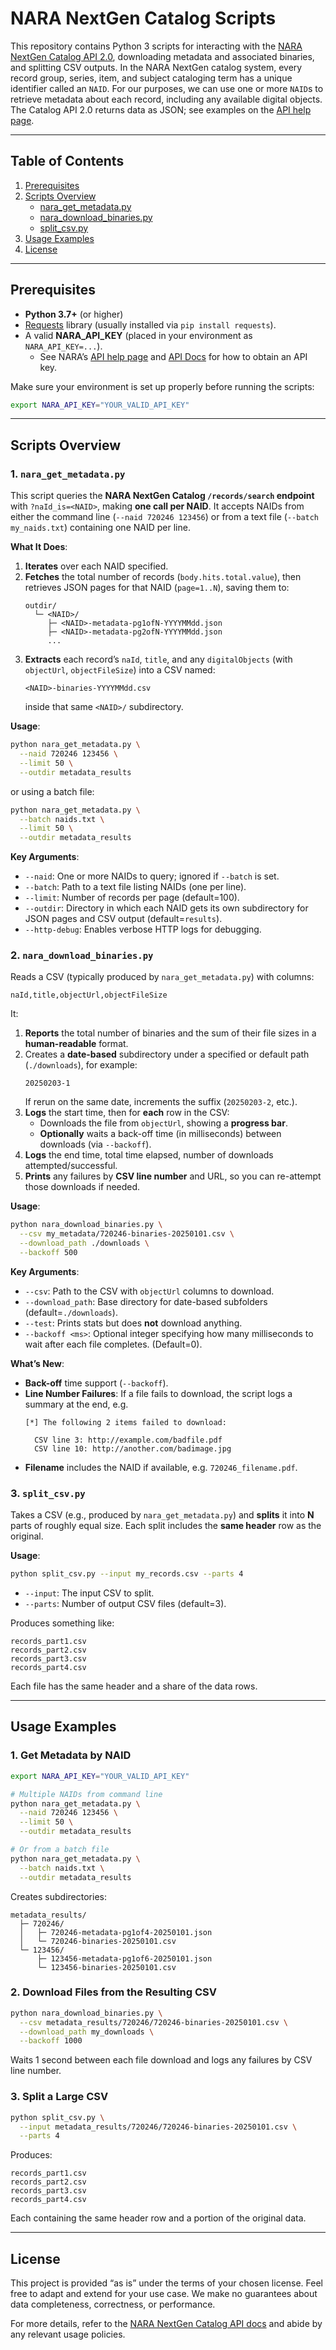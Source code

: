 # NARA NextGen Catalog Scripts

This repository contains Python 3 scripts for interacting with the [NARA NextGen Catalog API 2.0](https://catalog.archives.gov/api/v2/api-docs/), downloading metadata and associated binaries, and splitting CSV outputs. In the NARA NextGen catalog system, every record group, series, item, and subject cataloging term has a unique identifier called an `NAID`. For our purposes, we can use one or more `NAID`s to retrieve metadata about each record, including any available digital objects. The Catalog API 2.0 returns data as JSON; see examples on the [API help page](https://www.archives.gov/research/catalog/help/api).

---

## Table of Contents

1. [Prerequisites](#prerequisites)  
2. [Scripts Overview](#scripts-overview)  
   - [nara_get_metadata.py](#1-nara_get_metadatapy)  
   - [nara_download_binaries.py](#2-nara_download_binariespy)  
   - [split_csv.py](#3-split_csvpy)  
3. [Usage Examples](#usage-examples)  
4. [License](#license)  

---

## Prerequisites

- **Python 3.7+** (or higher)  
- [Requests](https://pypi.org/project/requests/) library (usually installed via `pip install requests`).  
- A valid **NARA_API_KEY** (placed in your environment as `NARA_API_KEY=...`).  
  - See NARA’s [API help page](https://www.archives.gov/research/catalog/help/api) and [API Docs](https://catalog.archives.gov/api/v2/api-docs/) for how to obtain an API key.

Make sure your environment is set up properly before running the scripts:
```bash
export NARA_API_KEY="YOUR_VALID_API_KEY"
```

---

## Scripts Overview

### 1. `nara_get_metadata.py`

This script queries the **NARA NextGen Catalog `/records/search` endpoint** with `?naId_is=<NAID>`, making **one call per NAID**. It accepts NAIDs from either the command line (`--naid 720246 123456`) or from a text file (`--batch my_naids.txt`) containing one NAID per line.  

**What It Does**:

1. **Iterates** over each NAID specified.  
2. **Fetches** the total number of records (`body.hits.total.value`), then retrieves JSON pages for that NAID (`page=1..N`), saving them to:
   ```
   outdir/
     └─ <NAID>/
        ├─ <NAID>-metadata-pg1ofN-YYYYMMdd.json
        ├─ <NAID>-metadata-pg2ofN-YYYYMMdd.json
        ...  
   ```
3. **Extracts** each record’s `naId`, `title`, and any `digitalObjects` (with `objectUrl`, `objectFileSize`) into a CSV named:
   ```
   <NAID>-binaries-YYYYMMdd.csv
   ```
   inside that same `<NAID>/` subdirectory.

**Usage**:
```bash
python nara_get_metadata.py \
  --naid 720246 123456 \
  --limit 50 \
  --outdir metadata_results
```
or using a batch file:
```bash
python nara_get_metadata.py \
  --batch naids.txt \
  --limit 50 \
  --outdir metadata_results
```

**Key Arguments**:
- `--naid`: One or more NAIDs to query; ignored if `--batch` is set.  
- `--batch`: Path to a text file listing NAIDs (one per line).  
- `--limit`: Number of records per page (default=100).  
- `--outdir`: Directory in which each NAID gets its own subdirectory for JSON pages and CSV output (default=`results`).  
- `--http-debug`: Enables verbose HTTP logs for debugging.

### 2. `nara_download_binaries.py`

Reads a CSV (typically produced by `nara_get_metadata.py`) with columns:
```
naId,title,objectUrl,objectFileSize
```
It:

1. **Reports** the total number of binaries and the sum of their file sizes in a **human-readable** format.  
2. Creates a **date-based** subdirectory under a specified or default path (`./downloads`), for example:
   ```
   20250203-1
   ```
   If rerun on the same date, increments the suffix (`20250203-2`, etc.).  
3. **Logs** the start time, then for **each** row in the CSV:
   - Downloads the file from `objectUrl`, showing a **progress bar**.  
   - **Optionally** waits a back-off time (in milliseconds) between downloads (via `--backoff`).  
4. **Logs** the end time, total time elapsed, number of downloads attempted/successful.  
5. **Prints** any failures by **CSV line number** and URL, so you can re-attempt those downloads if needed.

**Usage**:
```bash
python nara_download_binaries.py \
  --csv my_metadata/720246-binaries-20250101.csv \
  --download_path ./downloads \
  --backoff 500
```

**Key Arguments**:
- `--csv`: Path to the CSV with `objectUrl` columns to download.  
- `--download_path`: Base directory for date-based subfolders (default=`./downloads`).  
- `--test`: Prints stats but does **not** download anything.  
- `--backoff <ms>`: Optional integer specifying how many milliseconds to wait after each file completes. (Default=0).  

**What’s New**:  
- **Back-off** time support (`--backoff`).  
- **Line Number Failures**: If a file fails to download, the script logs a summary at the end, e.g.  
  ```
  [*] The following 2 items failed to download:

    CSV line 3: http://example.com/badfile.pdf
    CSV line 10: http://another.com/badimage.jpg
  ```
- **Filename** includes the NAID if available, e.g. `720246_filename.pdf`.

### 3. `split_csv.py`

Takes a CSV (e.g., produced by `nara_get_metadata.py`) and **splits** it into **N** parts of roughly equal size. Each split includes the **same header** row as the original.

**Usage**:
```bash
python split_csv.py --input my_records.csv --parts 4
```
- `--input`: The input CSV to split.  
- `--parts`: Number of output CSV files (default=3).  

Produces something like:
```
records_part1.csv
records_part2.csv
records_part3.csv
records_part4.csv
```
Each file has the same header and a share of the data rows.

---

## Usage Examples

### 1. Get Metadata by NAID

```bash
export NARA_API_KEY="YOUR_VALID_API_KEY"

# Multiple NAIDs from command line
python nara_get_metadata.py \
  --naid 720246 123456 \
  --limit 50 \
  --outdir metadata_results

# Or from a batch file
python nara_get_metadata.py \
  --batch naids.txt \
  --outdir metadata_results
```
Creates subdirectories:
```
metadata_results/
  ├─ 720246/
  │   ├─ 720246-metadata-pg1of4-20250101.json
  │   └─ 720246-binaries-20250101.csv
  └─ 123456/
      ├─ 123456-metadata-pg1of6-20250101.json
      └─ 123456-binaries-20250101.csv
```

### 2. Download Files from the Resulting CSV

```bash
python nara_download_binaries.py \
  --csv metadata_results/720246/720246-binaries-20250101.csv \
  --download_path my_downloads \
  --backoff 1000
```
Waits 1 second between each file download and logs any failures by CSV line number.

### 3. Split a Large CSV

```bash
python split_csv.py \
  --input metadata_results/720246/720246-binaries-20250101.csv \
  --parts 4
```
Produces:
```
records_part1.csv
records_part2.csv
records_part3.csv
records_part4.csv
```
Each containing the same header row and a portion of the original data.

---

## License

This project is provided “as is” under the terms of your chosen license. Feel free to adapt and extend for your use case. We make no guarantees about data completeness, correctness, or performance.  

For more details, refer to the [NARA NextGen Catalog API docs](https://catalog.archives.gov/api/v2/api-docs/) and abide by any relevant usage policies.
